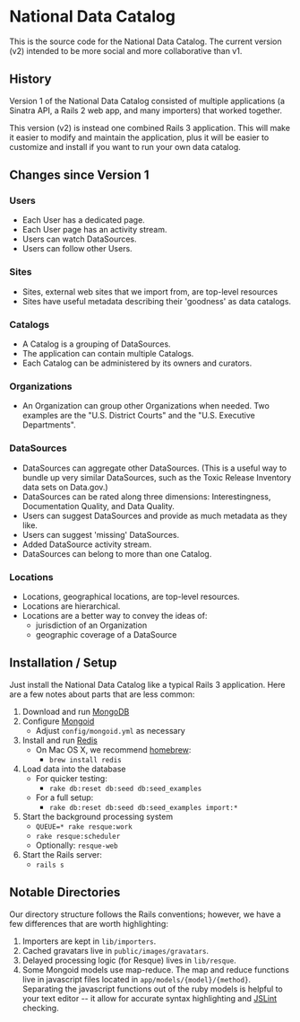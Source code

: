 # National Data Catalog

This is the source code for the National Data Catalog. The current version (v2) intended to be more social and more collaborative than v1.

## History

Version 1 of the National Data Catalog consisted of multiple applications (a Sinatra API, a Rails 2 web app, and many importers) that worked together.

This version (v2) is instead one combined Rails 3 application. This will make it easier to modify and maintain the application, plus it will be easier to customize and install if you want to run your own data catalog.

## Changes since Version 1

### Users

* Each User has a dedicated page.
* Each User page has an activity stream.
* Users can watch DataSources.
* Users can follow other Users.

### Sites

* Sites, external web sites that we import from, are top-level resources
* Sites have useful metadata describing their 'goodness' as data catalogs.

### Catalogs

* A Catalog is a grouping of DataSources.
* The application can contain multiple Catalogs.
* Each Catalog can be administered by its owners and curators.

### Organizations

* An Organization can group other Organizations when needed. Two examples are the "U.S. District Courts" and the "U.S. Executive Departments".

### DataSources

* DataSources can aggregate other DataSources. (This is a useful way to bundle up very similar DataSources, such as the Toxic Release Inventory data sets on Data.gov.)
* DataSources can be rated along three dimensions: Interestingness, Documentation Quality, and Data Quality.
* Users can suggest DataSources and provide as much metadata as they like.
* Users can suggest 'missing' DataSources.
* Added DataSource activity stream.
* DataSources can belong to more than one Catalog.

### Locations

* Locations, geographical locations, are top-level resources.
* Locations are hierarchical.
* Locations are a better way to convey the ideas of:
    * jurisdiction of an Organization
    * geographic coverage of a DataSource

## Installation / Setup

Just install the National Data Catalog like a typical Rails 3 application. Here are a few notes about parts that are less common:

1. Download and run [MongoDB](http://mongodb.org)
2. Configure [Mongoid](http://mongoid.org)
    * Adjust `config/mongoid.yml` as necessary
3. Install and run [Redis](http://code.google.com/p/redis/)
    * On Mac OS X, we recommend [homebrew](http://http://mxcl.github.com/homebrew/):
        * `brew install redis`
4. Load data into the database
    * For quicker testing:
        * `rake db:reset db:seed db:seed_examples`
    * For a full setup:
        * `rake db:reset db:seed db:seed_examples import:*`
5. Start the background processing system
    * `QUEUE=* rake resque:work`
    * `rake resque:scheduler`
    * Optionally: `resque-web`
6. Start the Rails server:
    * `rails s`

## Notable Directories

Our directory structure follows the Rails conventions; however, we have a few differences that are worth highlighting:

1. Importers are kept in `lib/importers`.
2. Cached gravatars live in `public/images/gravatars`.
3. Delayed processing logic (for Resque) lives in `lib/resque`.
4. Some Mongoid models use map-reduce. The map and reduce functions live in javascript files located in `app/models/{model}/{method}`. Separating the javascript functions out of the ruby models is helpful to your text editor -- it allow for accurate syntax highlighting and [JSLint](http://www.jslint.com/) checking.
